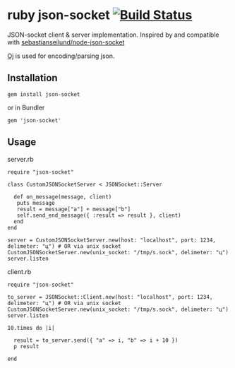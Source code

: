 # ruby json-socket [![Build Status](https://travis-ci.org/foi/ruby-json-socket.svg?branch=master)](https://travis-ci.org/foi/ruby-json-socket)

JSON-socket client & server implementation. Inspired by and compatible with  [sebastianseilund/node-json-socket](https://github.com/sebastianseilund/node-json-socket/)

[Oj](https://github.com/ohler55/oj) is used for encoding/parsing json.

## Installation

```
gem install json-socket
```
or in Bundler
```
gem 'json-socket'
```

## Usage

server.rb

```
require "json-socket"

class CustomJSONSocketServer < JSONSocket::Server

  def on_message(message, client)
   puts message
   result = message["a"] + message["b"]
   self.send_end_message({ :result => result }, client)
  end
end

server = CustomJSONSocketServer.new(host: "localhost", port: 1234, delimeter: "ц") # OR via unix socket CustomJSONSocketServer.new(unix_socket: "/tmp/s.sock", delimeter: "ц")
server.listen
```

client.rb

```
require "json-socket"

to_server = JSONSocket::Client.new(host: "localhost", port: 1234, delimeter: "ц") # OR via unix socket CustomJSONSocketServer.new(unix_socket: "/tmp/s.sock", delimeter: "ц")
server.listen

10.times do |i|

  result = to_server.send({ "a" => i, "b" => i + 10 })
  p result

end
```

